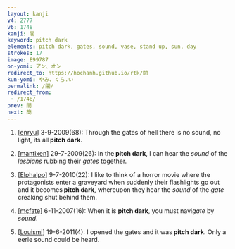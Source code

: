 ```yaml
---
layout: kanji
v4: 2777
v6: 1748
kanji: 闇
keyword: pitch dark
elements: pitch dark, gates, sound, vase, stand up, sun, day
strokes: 17
image: E99787
on-yomi: アン、オン
redirect_to: https://hochanh.github.io/rtk/闇
kun-yomi: やみ、くら.い
permalink: /闇/
redirect_from:
 - /1748/
prev: 間
next: 簡
---
```


1) [<a href="http://kanji.koohii.com/profile/enryu">enryu</a>] 3-9-2009(68): Through the gates of hell there is no sound, no light, its all<strong> pitch dark</strong>.

2) [<a href="http://kanji.koohii.com/profile/mantixen">mantixen</a>] 29-7-2009(26): In the<strong> pitch dark</strong>, I can hear the <em>sound</em> of the <em>lesbians</em> rubbing their <em>gates</em> together.

3) [<a href="http://kanji.koohii.com/profile/Elphalpo">Elphalpo</a>] 9-7-2010(22): I like to think of a horror movie where the protagonists enter a graveyard when suddenly their flashlights go out and it becomes<strong> pitch dark</strong>, whereupon they hear the <em>sound</em> of the <em>gate</em> creaking shut behind them.

4) [<a href="http://kanji.koohii.com/profile/mcfate">mcfate</a>] 6-11-2007(16): When it is <strong>pitch dark</strong>, you must navi<em>gate</em> by <em>sound</em>.

5) [<a href="http://kanji.koohii.com/profile/Louismi">Louismi</a>] 19-6-2011(4): I opened the gates and it was<strong> pitch dark</strong>. Only a eerie sound could be heard.


